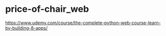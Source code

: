 # price-of-chair_web
https://www.udemy.com/course/the-complete-python-web-course-learn-by-building-8-apps/
